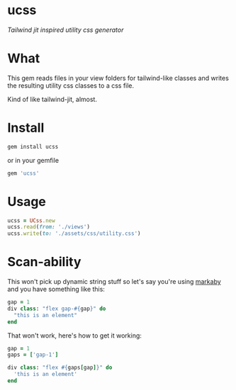 # ucss

_Tailwind jit inspired utility css generator_

# What

This gem reads files in your view folders for tailwind-like classes and writes the resulting utility css classes to a css file.

Kind of like tailwind-jit, almost.

# Install

```sh
gem install ucss
```

or in your gemfile

```ruby
gem 'ucss'
```

# Usage

```ruby
ucss = UCss.new
ucss.read(from: './views')
ucss.write(to: './assets/css/utility.css')
```

# Scan-ability

This won't pick up dynamic string stuff so let's say you're using [markaby](https://github.com/markaby/markaby) and you have something like this:

```ruby
gap = 1
div class: "flex gap-#{gap}" do
  "this is an element"
end
```

That won't work, here's how to get it working:

```ruby
gap = 1
gaps = ['gap-1']

div class: "flex #{gaps[gap]}" do
  'this is an element'
end
```
